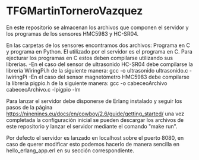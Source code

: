# TFGMartinTorneroVazquez
En este repositorio se almacenan los archivos que componen el servidor y los programas de los sensores HMC5983 y HC-SR04.

En las carpetas de los sensores encontramos dos archivos: Programa en C y programa en Python. El utilizado por el servidor es el programa en C.
Para ejecturar los programas en C estos deben compilarse utilizando sus librerías.
-En el caso del sensor de ultrasonido HC-SR04 debe compilarse la librería WiringPi.h de la siguiente manera:  gcc -o ultrasonido ultrasonido.c -lwiringPi
-En el caso del sensor magnetómetro HMC5983 debe compilarse la librería pigpio.h de la siguiente manera: gcc -o cabeceoArchivo cabeceoArchivo.c -lpigpio -lm

Para lanzar el servidor debe disponerse de Erlang instalado y seguir los pasos de la página https://ninenines.eu/docs/en/cowboy/2.6/guide/getting_started/
una vez completada la configuración inicial se pueden descargar los archivos de este repositorio y lanzar el servidor mediante el comando "make run". 

Por defecto el servidor es lanzado en localhost sobre el puerto 8080, en caso de querer modificar esto podemos hacerlo de manera sencilla en hello_erlang_app.erl en su sección correspondiente.
